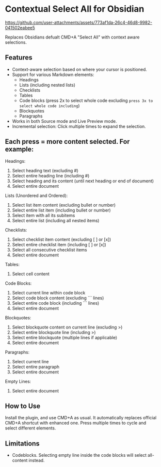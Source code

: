 # Contextual Select All for Obsidian



https://github.com/user-attachments/assets/773af1da-26c4-46d8-9982-041502eabee5


Replaces Obsidians defualt CMD+A "Select All" with context aware selections.

## Features

- Context-aware selection based on where your cursor is positioned.
- Support for various Markdown elements:
  - Headings
  - Lists (including nested lists)
  - Checklists
  - Tables
  - Code blocks (press 2x to select whole code excluding ``` press 3x to select whole code including ```)
  - Blockquotes
  - Paragraphs
- Works in both Source mode and Live Preview mode.
- Incremental selection: Click multiple times to expand the selection.


## Each press = more content selected. For example:

Headings:

1. Select heading text (excluding #)
2. Select entire heading line (including #)
3. Select heading and its content (until next heading or end of document)
4. Select entire document

Lists (Unordered and Ordered):

1. Select list item content (excluding bullet or number)
2. Select entire list item (including bullet or number)
3. Select item with all its subitems
4. Select entire list (including all nested items)

Checklists:

1. Select checklist item content (excluding [ ] or [x])
2. Select entire checklist item (including [ ] or [x])
3. Select all consecutive checklist items
4. Select entire document

Tables:

1. Select cell content

Code Blocks:

1. Select current line within code block
2. Select code block content (excluding ``` lines)
3. Select entire code block (including ``` lines)
4. Select entire document

Blockquotes:

1. Select blockquote content on current line (excluding >)
2. Select entire blockquote line (including >)
3. Select entire blockquote (multiple lines if applicable)
4. Select entire document

Paragraphs:
1. Select current line
2. Select entire paragraph
3. Select entire document

Empty Lines:
1. Select entire document

## How to Use

Install the plugin, and use CMD+A as usual. It automatically replaces official CMD+A shortcut with enhanced one. Press multiple times to cycle and select different elements. 


## Limitations
- Codeblocks. Selecting empty line inside the code blocks will select all-content instead.
